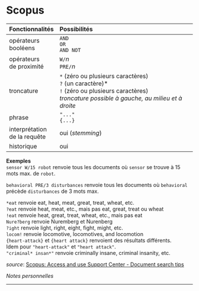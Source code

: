 # Scopus

| Fonctionnalités | Possibilités |
| :-------- | :---- |
| opérateurs<br/>booléens | `AND`<br/>`OR`<br/>`AND NOT` |
| opérateurs<br/>de proximité | `W/`*n*<br/>`PRE/`*n* |
| troncature | `*` (zéro ou plusieurs caractères)<br/>`?` (un caractère)\* <br/>`!` (zéro ou plusieurs caractères) <br/> *troncature possible à gauche, au milieu et à droite* |
| phrase | `"..."`<br/>`{...}` |
| interprétation<br/>de la requête | oui (*stemming*) |
| historique | oui |

**Exemples**   
`sensor W/15 robot` renvoie tous les documents où `sensor` se trouve à 15 mots max. de `robot`.   

`behavioral PRE/3 disturbances` renvoie tous les documents où `behavioral` précède `disturbances` de 3 mots max.

`*eat` renvoie eat, heat, meat, great, treat, wheat, etc.   
`?eat` renvoie heat, meat, etc., mais pas eat, great, treat ou wheat   
`!eat` renvoie heat, great, treat, wheat, etc., mais pas eat   
`Nure?berg` renvoie Nuremberg et Nurenberg   
`?ight` renvoie light, right, eight, fight, might, etc.   
`locom!` renvoie locomotive, locomotives, and locomotion   
`{heart-attack}` et `{heart attack}` renvoient des résultats différents.   
Idem pour `"heart-attack"` et `"heart attack"`.   
`"criminal* insan*"` renvoie criminally insane, criminal insanity, etc.

*source*: [Scopus: Access and use Support Center - Document search tips](https://service.elsevier.com/app/answers/detail/a_id/11213/supporthub/scopus/#tips)

*Notes personnelles*

---

